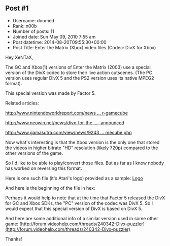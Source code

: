 ## Post #1
- Username: doomed
- Rank: n00b
- Number of posts: 11
- Joined date: Sun May 09, 2010 7:55 am
- Post datetime: 2014-08-20T09:55:30+00:00
- Post Title: Enter the Matrix (Xbox) video files (Codec: DivX for Xbox)

Hey XeNTaX,

The GC and Xbox(1) versions of Enter the Matrix (2003) use a special version of the DivX codec to store their live action cutscenes. (The PC version uses regular DivX 5 and the PS2 version uses its native MPEG2 format).

This special version was made by Factor 5.

Related articles:

[http://www.nintendoworldreport.com/news ... r-gamecube](http://www.nintendoworldreport.com/news/7826/factor-5-divx-networks-release-sdk-for-gamecube)

[http://www.neowin.net/news/divx-for-the ... -announced](http://www.neowin.net/news/divx-for-the-xbox-sdk-announced)

[http://www.gamasutra.com/view/news/9243 ... mecube.php](http://www.gamasutra.com/view/news/92434/Factor_5_and_Divx_Networks_Release_Divx_for_Gamecube.php)

Now what's interesting is that the Xbox version is the only one that stored the videos in higher bitrate "HD" resolution (likely 720p) compared to the other versions of the game.

So I'd like to be able to play/convert those files. But as far as I know nobody has worked on reversing this format.

Here is one such file (it's Atari's logo) provided as a sample: [Logo](http://www46.zippyshare.com/v/56797542/file.html)

And here is the beginning of the file in hex:



Perhaps it would help to note that at the time that Factor 5 released the DivX for GC and Xbox SDKs, the "PC" version of the codec was DivX 5. So I would expect that this special version of DivX is based on DivX 5.

And here are some additional info of a similar version used in some other game: [http://forum.videohelp.com/threads/240342-Divx-puzzler](http://forum.videohelp.com/threads/240342-Divx-puzzler)

Thanks!
